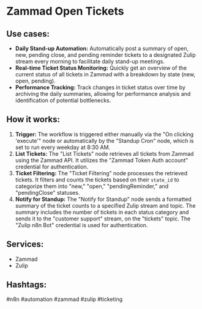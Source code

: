 # Zammad Open Tickets

## Use cases:

- **Daily Stand-up Automation:** Automatically post a summary of open, new, pending close, and pending reminder tickets to a designated Zulip stream every morning to facilitate daily stand-up meetings.
- **Real-time Ticket Status Monitoring:** Quickly get an overview of the current status of all tickets in Zammad with a breakdown by state (new, open, pending).
- **Performance Tracking:** Track changes in ticket status over time by archiving the daily summaries, allowing for performance analysis and identification of potential bottlenecks.

## How it works:

1.  **Trigger:** The workflow is triggered either manually via the "On clicking 'execute'" node or automatically by the "Standup Cron" node, which is set to run every weekday at 8:30 AM.
2.  **List Tickets:** The "List Tickets" node retrieves all tickets from Zammad using the Zammad API. It utilizes the "Zammad Token Auth account" credential for authentication.
3.  **Ticket Filtering:** The "Ticket Filtering" node processes the retrieved tickets. It filters and counts the tickets based on their `state_id` to categorize them into "new," "open," "pendingReminder," and "pendingClose" statuses.
4.  **Notify for Standup:** The "Notify for Standup" node sends a formatted summary of the ticket counts to a specified Zulip stream and topic. The summary includes the number of tickets in each status category and sends it to the "customer support" stream, on the "tickets" topic. The "Zulip n8n Bot" credential is used for authentication.

## Services:

-   Zammad
-   Zulip

## Hashtags:

#n8n #automation #zammad #zulip #ticketing
